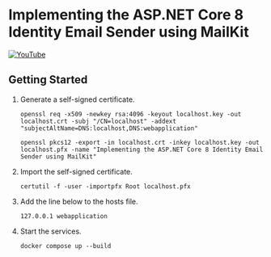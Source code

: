 ﻿# Implementing the ASP.NET Core 8 Identity Email Sender using MailKit

[![YouTube](https://img.youtube.com/vi/YW-VB5fLNZo/0.jpg)](https://www.youtube.com/watch?v=YW-VB5fLNZo)

## Getting Started

1. Generate a self-signed certificate.
    ```shell
    openssl req -x509 -newkey rsa:4096 -keyout localhost.key -out localhost.crt -subj "/CN=localhost" -addext "subjectAltName=DNS:localhost,DNS:webapplication"
    ```
    ```shell
    openssl pkcs12 -export -in localhost.crt -inkey localhost.key -out localhost.pfx -name "Implementing the ASP.NET Core 8 Identity Email Sender using MailKit"
    ```
1. Import the self-signed certificate.
    ```shell
    certutil -f -user -importpfx Root localhost.pfx
    ```
1. Add the line below to the hosts file.
    ```text
    127.0.0.1 webapplication
    ```
1. Start the services.
    ```shell
    docker compose up --build
    ```
